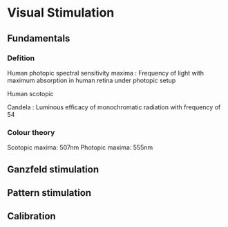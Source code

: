 # Visual Stimulation

## Fundamentals

### Defition

Human photopic spectral sensitivity maxima
: Frequency of light with maximum absorption in human retina under photopic setup

Human scotopic 

Candela
: Luminous efficacy of monochromatic radiation with frequency of 54

### Colour theory

Scotopic maxima: 507nm
Photopic maxima: 555nm

## Ganzfeld stimulation

## Pattern stimulation

## Calibration
